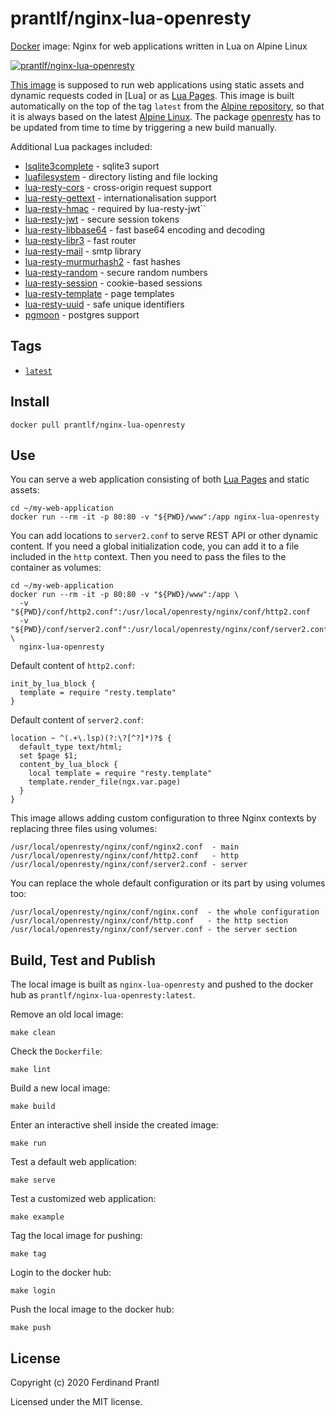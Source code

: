 # prantlf/nginx-lua-openresty

[Docker] image: Nginx for web applications written in Lua on Alpine Linux

[![prantlf/nginx-lua-openresty](http://dockeri.co/image/prantlf/nginx-lua-openresty)](https://hub.docker.com/repository/docker/prantlf/nginx-lua-openresty/)

[This image] is supposed to run web applications using static assets and dynamic requests coded in [Lua] or as [Lua Pages]. This image is built automatically on the top of the tag `latest` from the [Alpine repository], so that it is always based on the latest [Alpine Linux]. The package [openresty] has to be updated from time to time by triggering a new build manually.

Additional Lua packages included:

* [lsqlite3complete] - sqlite3 suport
* [luafilesystem] - directory listing and file locking
* [lua-resty-cors] - cross-origin request support
* [lua-resty-gettext] - internationalisation support
* [lua-resty-hmac] - required by lua-resty-jwt``
* [lua-resty-jwt] - secure session tokens
* [lua-resty-libbase64] - fast base64 encoding and decoding
* [lua-resty-libr3] - fast router
* [lua-resty-mail] - smtp library
* [lua-resty-murmurhash2] - fast hashes
* [lua-resty-random] - secure random numbers
* [lua-resty-session] - cookie-based sessions
* [lua-resty-template] - page templates
* [lua-resty-uuid] - safe unique identifiers
* [pgmoon] - postgres support

## Tags

- [`latest`]

## Install

```
docker pull prantlf/nginx-lua-openresty
```

## Use

You can serve a web application consisting of both [Lua Pages] and static assets:

    cd ~/my-web-application
    docker run --rm -it -p 80:80 -v "${PWD}/www":/app nginx-lua-openresty

You can add locations to `server2.conf` to serve REST API or other dynamic content. If you need a global initialization code, you can add it to a file included in the `http` context. Then you need to pass the files to the container as volumes:

    cd ~/my-web-application
    docker run --rm -it -p 80:80 -v "${PWD}/www":/app \
      -v "${PWD}/conf/http2.conf":/usr/local/openresty/nginx/conf/http2.conf
      -v "${PWD}/conf/server2.conf":/usr/local/openresty/nginx/conf/server2.conf \
      nginx-lua-openresty

Default content of `http2.conf`:

    init_by_lua_block {
      template = require "resty.template"
    }

Default content of `server2.conf`:

    location ~ ^(.+\.lsp)(?:\?[^?]*)?$ {
      default_type text/html;
      set $page $1;
      content_by_lua_block {
        local template = require "resty.template"
        template.render_file(ngx.var.page)
      }
    }

This image allows adding custom configuration to three Nginx contexts by replacing three files using volumes:

    /usr/local/openresty/nginx/conf/nginx2.conf  - main
    /usr/local/openresty/nginx/conf/http2.conf   - http
    /usr/local/openresty/nginx/conf/server2.conf - server

You can replace the whole default configuration or its part by using volumes too:

    /usr/local/openresty/nginx/conf/nginx.conf  - the whole configuration
    /usr/local/openresty/nginx/conf/http.conf   - the http section
    /usr/local/openresty/nginx/conf/server.conf - the server section

## Build, Test and Publish

The local image is built as `nginx-lua-openresty` and pushed to the docker hub as `prantlf/nginx-lua-openresty:latest`.

Remove an old local image:

    make clean

Check the `Dockerfile`:

    make lint

Build a new local image:

    make build

Enter an interactive shell inside the created image:

    make run

Test a default web application:

    make serve

Test a customized web application:

    make example

Tag the local image for pushing:

    make tag

Login to the docker hub:

    make login

Push the local image to the docker hub:

    make push

## License

Copyright (c) 2020 Ferdinand Prantl

Licensed under the MIT license.

[Docker]: https://www.docker.com/
[This image]: https://hub.docker.com/repository/docker/prantlf/nginx-lua-openresty
[`latest`]: https://hub.docker.com/repository/docker/prantlf/nginx-lua-openresty/tags
[openresty]: https://openresty.org/en/apk-packages.html
[Alpine repository]: https://hub.docker.com/_/alpine
[Alpine Linux]: https://alpinelinux.org/
[Lua Pages]: https://github.com/bungle/lua-resty-template#example
[lsqlite3complete]: http://lua.sqlite.org/
[luafilesystem]: https://github.com/spacewander/luafilesystem#readme
[lua-resty-cors]: https://github.com/detailyang/lua-resty-cors
[lua-resty-gettext]: https://github.com/bungle/lua-resty-gettext
[lua-resty-hmac]: https://github.com/jkeys089/lua-resty-hmac
[lua-resty-jwt]: https://github.com/cdbattags/lua-resty-jwt
[lua-resty-libbase64]: https://github.com/bungle/lua-resty-libbase64
[lua-resty-libr3]: https://github.com/iresty/lua-resty-libr3
[lua-resty-mail]: https://github.com/GUI/lua-resty-mail
[lua-resty-murmurhash2]: https://github.com/bungle/lua-resty-murmurhash2
[lua-resty-random]: https://github.com/bungle/lua-resty-random
[lua-resty-session]: https://github.com/bungle/lua-resty-session
[lua-resty-template]: https://github.com/bungle/lua-resty-template#readme
[lua-resty-uuid]: https://github.com/bungle/lua-resty-uuid
[pgmoon]: https://github.com/leafo/pgmoon
